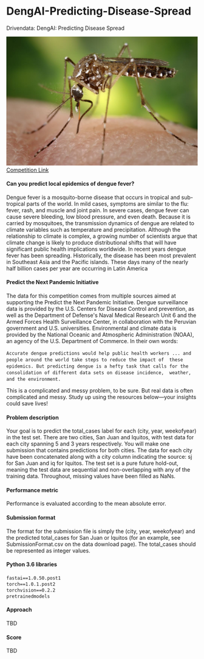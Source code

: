 # DengAI-Predicting-Disease-Spread
Drivendata: DengAI: Predicting Disease Spread

![Competition banner](images/banner.jpg)
[Competition Link](https://www.drivendata.org/competitions/44/dengai-predicting-disease-spread/page/80/)

#### Can you predict local epidemics of dengue fever?

Dengue fever is a mosquito-borne disease that occurs in tropical and sub-tropical parts of the world. In mild cases, symptoms are 
similar to the flu: fever, rash, and muscle and joint pain. In severe cases, dengue fever can cause severe bleeding, 
low blood pressure, and even death.
Because it is carried by mosquitoes, the transmission dynamics of dengue are related to climate variables such as temperature
and precipitation. Although the relationship to climate is complex, a growing number of scientists argue that climate change 
is likely to produce distributional shifts that will have significant public health implications worldwide.
In recent years dengue fever has been spreading. Historically, the disease has been most prevalent in Southeast Asia and the 
Pacific islands. These days many of the nearly half billion cases per year are occurring in Latin America

#### Predict the Next Pandemic Initiative

The data for this competition comes from multiple sources aimed at supporting the Predict the Next Pandemic Initiative. 
Dengue surveillance data is provided by the U.S. Centers for Disease Control and prevention, as well as the Department 
of Defense's Naval Medical Research Unit 6 and the Armed Forces Health Surveillance Center, in collaboration with the Peruvian 
government and U.S. universities. Environmental and climate data is provided by the National Oceanic and Atmospheric Administration 
(NOAA), an agency of the U.S. Department of Commerce.
In their own words:

`Accurate dengue predictions would help public health workers ... and people around the world take steps to reduce the impact of 
these epidemics. But predicting dengue is a hefty task that calls for the consolidation of different data sets on disease incidence, 
weather, and the environment.`

This is a complicated and messy problem, to be sure. But real data is often complicated and messy. Study up using the resources 
below—your insights could save lives!

#### Problem description

Your goal is to predict the total_cases label for each (city, year, weekofyear) in the test set. There are two cities, San Juan 
and Iquitos, with test data for each city spanning 5 and 3 years respectively. You will make one submission that contains predictions 
for both cities. The data for each city have been concatenated along with a city column indicating the source: sj for San Juan 
and iq for Iquitos. The test set is a pure future hold-out, meaning the test data are sequential and non-overlapping with any 
of the training data. Throughout, missing values have been filled as NaNs.

#### Performance metric

Performance is evaluated according to the mean absolute error.

#### Submission format

The format for the submission file is simply the (city, year, weekofyear) and the predicted total_cases for San Juan or 
Iquitos (for an example, see SubmissionFormat.csv on the data download page). The total_cases should be represented as 
integer values.

#### Python 3.6 libraries
```
fastai==1.0.50.post1
torch==1.0.1.post2
torchvision==0.2.2
pretrainedmodels
```

#### Approach

TBD

#### Score

TBD